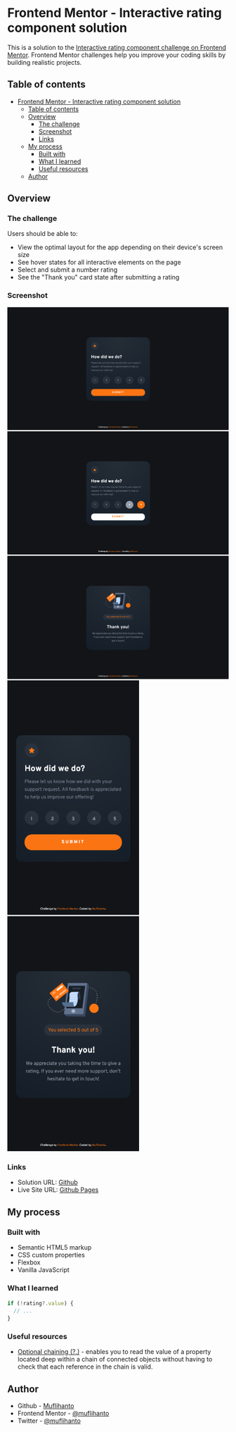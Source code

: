 # Frontend Mentor - Interactive rating component solution

This is a solution to the [Interactive rating component challenge on Frontend Mentor](https://www.frontendmentor.io/challenges/interactive-rating-component-koxpeBUmI). Frontend Mentor challenges help you improve your coding skills by building realistic projects. 

## Table of contents

- [Frontend Mentor - Interactive rating component solution](#frontend-mentor---interactive-rating-component-solution)
  - [Table of contents](#table-of-contents)
  - [Overview](#overview)
    - [The challenge](#the-challenge)
    - [Screenshot](#screenshot)
    - [Links](#links)
  - [My process](#my-process)
    - [Built with](#built-with)
    - [What I learned](#what-i-learned)
    - [Useful resources](#useful-resources)
  - [Author](#author)

## Overview

### The challenge

Users should be able to:

- View the optimal layout for the app depending on their device's screen size
- See hover states for all interactive elements on the page
- Select and submit a number rating
- See the "Thank you" card state after submitting a rating

### Screenshot

![Desktop Design](./design/desktop-design.png)
![Active States](./design/active-states.png)
![Desktop Thank You State Design](./design/desktop-thank-you-state.png)
<img src="./design/mobile-design.png" alt="Mobile Design" width="300"/>
<img src="./design/mobile-thank-you-state.png" alt="Mobile Thank You State Design" width="300"/>

### Links

- Solution URL: [Github](https://github.com/muflihanto/frontendmentor-interactive-rating-component)
- Live Site URL: [Github Pages](https://muflihanto.github.io/frontendmentor-interactive-rating-component/)

## My process

### Built with

- Semantic HTML5 markup
- CSS custom properties
- Flexbox
- Vanilla JavaScript

### What I learned

```js
if (!rating?.value) {
  // ...
}
```

### Useful resources

- [Optional chaining (?.)](https://developer.mozilla.org/en-US/docs/Web/JavaScript/Reference/Operators/Optional_chaining) - enables you to read the value of a property located deep within a chain of connected objects without having to check that each reference in the chain is valid. 

## Author

- Github - [Muflihanto](https://github.com/muflihanto)
- Frontend Mentor - [@muflihanto](https://www.frontendmentor.io/profile/muflihanto)
- Twitter - [@muflihanto](https://www.twitter.com/muflihanto)